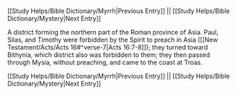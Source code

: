 [[Study Helps/Bible Dictionary/Myrrh|Previous Entry]]  ||  [[Study Helps/Bible Dictionary/Mystery|Next Entry]]

 A district forming the northern part of the Roman province of Asia. Paul, Silas, and Timothy were forbidden by the Spirit to preach in Asia ([[New Testament/Acts/Acts 16#^verse-7|Acts 16:7-8]]); they turned toward Bithynia, which district also was forbidden to them; they then passed through Mysia, without preaching, and came to the coast at Troas.

[[Study Helps/Bible Dictionary/Myrrh|Previous Entry]]  ||  [[Study Helps/Bible Dictionary/Mystery|Next Entry]]